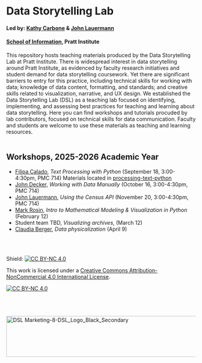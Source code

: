 # Data Storytelling Lab

#### Led by: [Kathy Carbone](https://www.pratt.edu/people/kathy-carbone/) & [John Lauermann](https://www.pratt.edu/people/john-lauermann/)
#### [School of Information](https://www.pratt.edu/information/), Pratt Institute

This repository hosts teaching materials produced by the Data Storytelling Lab at Pratt Institute. There is widespread interest in data storytelling around Pratt Institute, as evidenced by faculty research initiatives and student demand for data storytelling coursework. Yet there are significant barriers to entry for this practice, including technical skills for working with data; knowledge of data content, formatting, and standards; and creative skills related to visualization, narrative, and UX design. We established the Data Storytelling Lab (DSL) as a teaching lab focused on identifying, implementing, and assessing best practices for teaching and learning about data storytelling. Here you can find workshops and tutorials procuded by lab contributors, focused on technical skills for data communication. Faculty and students are welcome to use these materials as teaching and learning resources. 
<br>
<br>
## Workshops, 2025-2026 Academic Year
- [Filipa Calado](https://www.pratt.edu/people/filipa-calado/), _Text Processing with Python_ (September 18, 3:00-4:30pm, PMC 714) Materials located in [processing-text-python](processing-text-python)
- [John Decker](https://www.pratt.edu/people/john-decker/), _Working with Data Manually_ (October 16, 3:00-4:30pm, PMC 714)
- [John Lauermann](https://www.pratt.edu/people/john-lauermann/), _Using the Census API_ (November 20, 3:00-4:30pm, PMC 714)
- [Mark Rosin](https://www.pratt.edu/people/mark-rosin/),  _Intro to Mathematical Modeling & Visualization in Python_ (February 12)
- Student team TBD, _Visualizing archives_, (March 12) 
- [Claudia Berger](https://www.pratt.edu/people/claudia-berger/), _Data physicalization_ (April 9)

<br>
<br>


Shield: [![CC BY-NC 4.0][cc-by-nc-shield]][cc-by-nc]

This work is licensed under a
[Creative Commons Attribution-NonCommercial 4.0 International License][cc-by-nc].

[![CC BY-NC 4.0][cc-by-nc-image]][cc-by-nc]

[cc-by-nc]: https://creativecommons.org/licenses/by-nc/4.0/
[cc-by-nc-image]: https://licensebuttons.net/l/by-nc/4.0/88x31.png
[cc-by-nc-shield]: https://img.shields.io/badge/License-CC%20BY--NC%204.0-lightgrey.svg
<br>
<br>
<br>
<img width="540" height="109" align="right" alt="DSL Marketing-8-DSL_Logo_Black_Secondary" src="https://github.com/user-attachments/assets/5ffcf0fa-6bd2-43fa-852c-d95b0198fbf9" />

